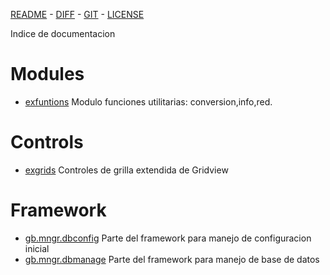  [README](README.md) - [DIFF](exdiferenciasoriginal.md) - [GIT](https://gitlab.com/venenux/gambasex) - [LICENSE](https://gitlab.com/venenux/gambasex/blob/master/LICENSE.md)

Indice de documentacion

# Modules
 
+ [exfuntions](exfuntions.md) Modulo funciones utilitarias: conversion,info,red.
 
# Controls
 
+ [exgrids](exgrids.md) Controles de grilla extendida de Gridview

# Framework

+ [gb.mngr.dbconfig](gb.mngr.md) Parte del framework para manejo de configuracion inicial
+ [gb.mngr.dbmanage](gb.mngr.md) Parte del framework para manejo de base de datos
